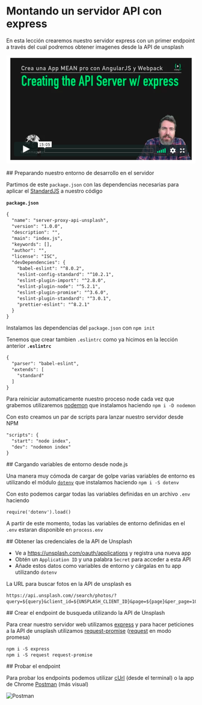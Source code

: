 # Montando un servidor API con express

En esta lección crearemos nuestro servidor express con un primer endpoint a través del cual podremos obtener imagenes desde la API de unsplash

![Express](./md_img/express_api_server.png)

## Preparando nuestro entorno de desarrollo en el servidor

Partimos de este `package.json` con las dependencias necesarias para aplicar el [StandardJS](https://standardjs.com/) a nuestro código

**`package.json`**
```
{
  "name": "server-proxy-api-unsplash",
  "version": "1.0.0",
  "description": "",
  "main": "index.js",
  "keywords": [],
  "author": "",
  "license": "ISC",
  "devDependencies": {
    "babel-eslint": "^8.0.2",
    "eslint-config-standard": "^10.2.1",
    "eslint-plugin-import": "^2.8.0",
    "eslint-plugin-node": "^5.2.1",
    "eslint-plugin-promise": "^3.6.0",
    "eslint-plugin-standard": "^3.0.1",
    "prettier-eslint": "^8.2.1"
  }
}
```

Instalamos las dependencias del `package.json` con `npm init`

Tenemos que crear tambien `.eslintrc` como ya hicimos en la lección anterior
**`.eslintrc`**

```
{
  "parser": "babel-eslint",
  "extends": [
    "standard"
  ]
}
```

Para reiniciar automaticamente nuestro proceso node cada vez que grabemos utilizaremos [nodemon](https://github.com/remy/nodemon) que instalamos haciendo `npm i -D nodemon`

Con esto creamos un par de scripts para lanzar nuestro servidor desde NPM

```
"scripts": {
  "start": "node index",
  "dev": "nodemon index"
}
```

## Cargando variables de entorno desde node.js

Una manera muy cómoda de cargar de golpe varias variables de entorno es utilizando el módulo [`dotenv`](https://github.com/motdotla/dotenv) que instalamos haciendo `npm i -S dotenv`

Con esto podemos cargar todas las variables definidas en un archivo `.env` haciendo 

```
require('dotenv').load()
```

A partir de este momento, todas las variables de entorno definidas en el `.env` estaran disponible en `process.env`


## Obtener las credenciales de la API de Unsplash

- Ve a https://unsplash.com/oauth/applications y registra una nueva app
- Obtén un `Application ID` y una palabra `Secret` para acceder a esta API
- Añade estos datos como variables de entorno y cárgalas en tu app utilizando `dotenv`

La URL para buscar fotos en la API de unsplash es 

```
https://api.unsplash.com//search/photos/?query=${query}&client_id=${UNSPLASH_CLIENT_ID}&page=${page}&per_page=100
```

## Crear el endpoint de busqueda utilizando la API de Unsplash

Para crear nuestro servidor web utilizamos [express](http://expressjs.com/) y para hacer peticiones a la API de unsplash utilizamos [request-promise](https://github.com/request/request-promise) ([request](https://github.com/request/request) en modo promesa)

```
npm i -S express
npm i -S request request-promise
````

## Probar el endpoint

Para probar los endpoints podemos utilizar [cUrl](https://curl.haxx.se/) (desde el terminal) o la app de Chrome [Postman](https://www.getpostman.com/) (más visual)

![Postman](./md_img/postman.png)

